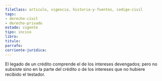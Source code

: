 ```yaml
---
fileClass: articulo, vigencia, historia-y-fuentes, codigo-civil
tags:
- derecho-civil
- derecho-privado
estado: vigente
tipo: inciso
libro:
titulo:
parrafo:
corriente-juridica:
---
```

El legado de un crédito comprende el de los intereses devengados; pero no subsiste sino en la parte del crédito o de los intereses que no hubiere recibido el testador.